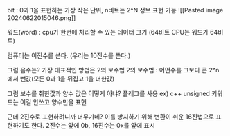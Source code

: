 
bit : 0과 1을 표현하는 가장 작은 단위, n비트는 2^N 정보 표현 가능
![[Pasted image 20240622015046.png]]

워드(word) : cpu가 한번에 처리할 수 있는 데이터 크기 (64비트 CPU는 워드가 64비트)

컴퓨터는 이진수를 쓴다. (우리는 10진수를 쓴다.)

그럼 음수는?  가장 대표적인 방법은 2의 보수법 
2의 보수법 : 어떤수를 크보다 큰 2^n 에서 뺀값(모든 0과 1을 뒤집고 1을 더한값)

그럼 보수를 취한값과 양수 값은 어떻게 아냐? 플레그를 사용
ex) c++ unsigned 키워드는 이걸 안쓰고 양수만을 표현

근데 2진수로 표현하려니까 너무기네? 
이를 방지하기 위해 변환이 쉬운 16진법으로 표현하기도 한다.
2진수는 앞에 0b, 16진수는 0x를 앞에 표시

